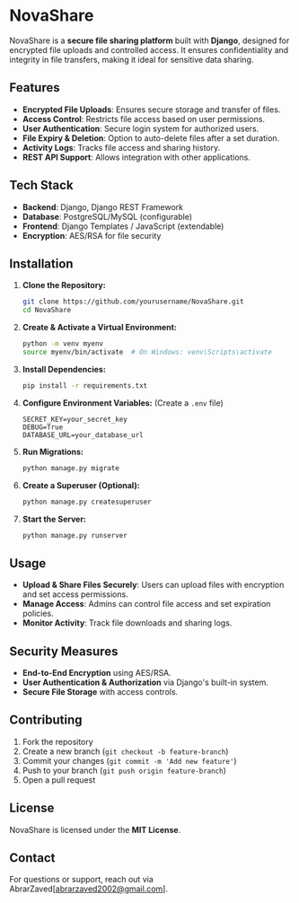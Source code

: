 # NovaShare

NovaShare is a **secure file sharing platform** built with **Django**, designed for encrypted file uploads and controlled access. It ensures confidentiality and integrity in file transfers, making it ideal for sensitive data sharing.

## Features

- **Encrypted File Uploads**: Ensures secure storage and transfer of files.
- **Access Control**: Restricts file access based on user permissions.
- **User Authentication**: Secure login system for authorized users.
- **File Expiry & Deletion**: Option to auto-delete files after a set duration.
- **Activity Logs**: Tracks file access and sharing history.
- **REST API Support**: Allows integration with other applications.

## Tech Stack

- **Backend**: Django, Django REST Framework
- **Database**: PostgreSQL/MySQL (configurable)
- **Frontend**: Django Templates / JavaScript (extendable)
- **Encryption**: AES/RSA for file security

## Installation

1. **Clone the Repository:**
   ```sh
   git clone https://github.com/yourusername/NovaShare.git
   cd NovaShare
   ```

2. **Create & Activate a Virtual Environment:**
   ```sh
   python -m venv myenv
   source myenv/bin/activate  # On Windows: venv\Scripts\activate
   ```

3. **Install Dependencies:**
   ```sh
   pip install -r requirements.txt
   ```

4. **Configure Environment Variables:** (Create a `.env` file)
   ```
   SECRET_KEY=your_secret_key
   DEBUG=True
   DATABASE_URL=your_database_url
   ```

5. **Run Migrations:**
   ```sh
   python manage.py migrate
   ```

6. **Create a Superuser (Optional):**
   ```sh
   python manage.py createsuperuser
   ```

7. **Start the Server:**
   ```sh
   python manage.py runserver
   ```

## Usage

- **Upload & Share Files Securely**: Users can upload files with encryption and set access permissions.
- **Manage Access**: Admins can control file access and set expiration policies.
- **Monitor Activity**: Track file downloads and sharing logs.

## Security Measures

- **End-to-End Encryption** using AES/RSA.
- **User Authentication & Authorization** via Django's built-in system.
- **Secure File Storage** with access controls.

## Contributing

1. Fork the repository
2. Create a new branch (`git checkout -b feature-branch`)
3. Commit your changes (`git commit -m 'Add new feature'`)
4. Push to your branch (`git push origin feature-branch`)
5. Open a pull request

## License

NovaShare is licensed under the **MIT License**.

## Contact

For questions or support, reach out via AbrarZaved[abrarzaved2002@gmail.com].

